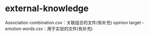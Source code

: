 # external-knowledge
Association combination.csv：关联组合的文件(有补充)
opinion target - emotion words.csv：用于实验的文件(有补充)

